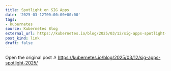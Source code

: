 ```yaml
---
title: Spotlight on SIG Apps
date: '2025-03-12T00:00:00+00:00'
tags:
- kubernetes
source: Kubernetes Blog
external_url: https://kubernetes.io/blog/2025/03/12/sig-apps-spotlight-2025/
post_kind: link
draft: false
---
```

Open the original post ↗ https://kubernetes.io/blog/2025/03/12/sig-apps-spotlight-2025/
